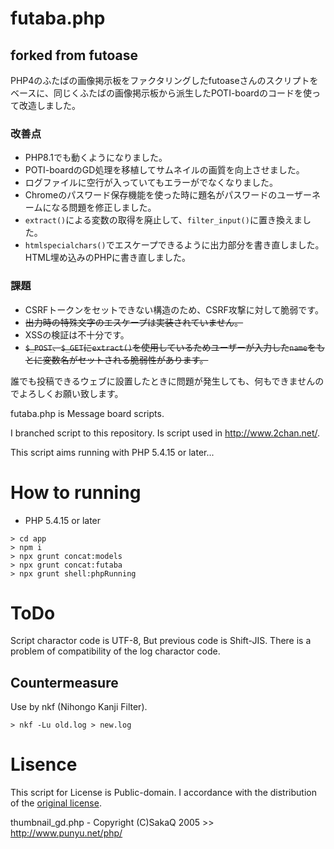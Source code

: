 # futaba.php

## forked from futoase

PHP4のふたばの画像掲示板をファクタリングしたfutoaseさんのスクリプトをベースに、同じくふたばの画像掲示板から派生したPOTI-boardのコードを使って改造しました。

### 改善点
- PHP8.1でも動くようになりました。
- POTI-boardのGD処理を移植してサムネイルの画質を向上させました。
- ログファイルに空行が入っていてもエラーがでなくなりました。
- Chromeのパスワード保存機能を使った時に題名がパスワードのユーザーネームになる問題を修正しました。
- `extract()`による変数の取得を廃止して、`filter_input()`に置き換えました。
- `htmlspecialchars()`でエスケープできるように出力部分を書き直しました。  
HTML埋め込みのPHPに書き直しました。

### 課題
- CSRFトークンをセットできない構造のため、CSRF攻撃に対して脆弱です。
- ~~出力時の特殊文字のエスケープは実装されていません。~~  
- XSSの検証は不十分です。
- ~~`$_POST`、`$_GET`に`extract()`を使用しているためユーザーが入力した`name`をもとに変数名がセットされる脆弱性があります。~~  

誰でも投稿できるウェブに設置したときに問題が発生しても、何もできませんのでよろしくお願い致します。  

futaba.php is Message board scripts.  

I branched script to this repository.
Is script used in http://www.2chan.net/.

This script aims running with PHP 5.4.15 or later...

# How to running
- PHP 5.4.15 or later
```
> cd app
> npm i
> npx grunt concat:models
> npx grunt concat:futaba
> npx grunt shell:phpRunning
```

# ToDo

Script charactor code is UTF-8, But previous code is Shift-JIS. 
There is a problem of compatibility of the log charactor code.

## Countermeasure

Use by nkf (Nihongo Kanji Filter).

```
> nkf -Lu old.log > new.log
```
# Lisence

This script for License is Public-domain.
I accordance with the distribution of the [original license](http://www.2chan.net/script/).

thumbnail_gd.php - Copyright (C)SakaQ 2005 >> http://www.punyu.net/php/

